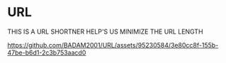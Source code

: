 # URL
THIS IS A URL SHORTNER HELP'S US MINIMIZE THE URL LENGTH


https://github.com/BADAM2001/URL/assets/95230584/3e80cc8f-155b-47be-b6d1-2c3b753aacd0

